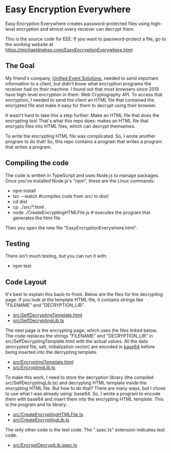 # Easy Encryption Everywhere

Easy Encryption Everywhere creates password-protected files using high-level encryption and almost every receiver can decrypt them.

This is the source code for EEE.  If you want to password-protect a file, go to the working website at
https://michaeldnahas.com/EasyEncryptionEverywhere.html

## The Goal

My friend's company, [Unified Event Solutions](https://www.unifiedeventsolutions.com), needed to send important information to a client, but didn't know what encryption programs the receiver had on their machine.  I found out that most browsers since 2015 have high-level encryption in them: Web Cryptography API.  To access that encryption, I needed to send the client an HTML file that contained the encrypted file and make it easy for them to decrypt using their browser.

It wasn't hard to take this a step further: Make an HTML file that does the encrypting too!  That's what this repo does: makes an HTML file that encrypts files into HTML files, which can decrypt themselves.  

To write the encrypting HTML file was complicated.  So, I wrote another program to do that!  So, this repo contains a program that writes a program that writes a program.

## Compiling the code

The code is written in TypeScript and uses Node.js to manage packages.  Once you've installed Node.js's "npm", these are the Linux commands:

* npm install 
* tsc --watch   #compiles code from src/ to dist/
* cd dist
* cp ../src/*.html .
* node ./CreateEncryptingHTMLFile.js # executes the program that generates the html file

Then you open the new file "EasyEncryptionEverywhere.html".

## Testing 

There isn't much testing, but you can run it with:

* npm test

## Code Layout

It's best to explain this back-to-front.  Below are the files for the decrypting page. If you look at the template HTML file, it contains strings like "FILENAME" and "DECRYPTION_LIB".  

* [src/SelfDecryptingTemplate.html](https://github.com/mdnahas/easy_encryption_everywhere/blob/master/src/SelfDecryptingTemplate.html)
* [src/SelfDecryptingLib.ts](https://github.com/mdnahas/easy_encryption_everywhere/blob/master/src/SelfDecryptingLib.ts)

The next page is the encrypting page, which uses the files linked below.  The code replaces the strings "FILENAME" and "DECRYPTION_LIB" in src/SelfDecryptingTemplate.html with the actual values.  All the data (encrypted file, salt, initialization vector) are encoded in [base64](https://en.wikipedia.org/wiki/Base64) before being inserted into the decrypting template.  

* [src/EncryptingTemplate.html](https://github.com/mdnahas/easy_encryption_everywhere/blob/master/src/EncryptingTemplate.html)
* [src/EncryptingLib.ts](https://github.com/mdnahas/easy_encryption_everywhere/blob/master/src/EncryptingLib.ts)

To make this work, I need to store the decryption library (the compiled src/SelfDecryptingLib.ts) and decrypting HTML template inside the encrypting HTML file.  But how to do that?  There are 
many ways, but I chose to use what I was already using: base64.  So, I wrote a program to encode them with base64 and insert them into the encrypting HTML template.  This is the program and its library:

* [src/CreateEncryptingHTMLFile.ts](https://github.com/mdnahas/easy_encryption_everywhere/blob/master/src/CreateEncryptingHTMLFile.ts)
* [src/CreateEncryptingLib.ts](https://github.com/mdnahas/easy_encryption_everywhere/blob/master/src/CreateEncryptingLib.ts)

The only other code is the test code.  The ".spec.ts" extension indicates test code. 

* [src/EncryptDecryptLib.spec.ts](https://github.com/mdnahas/easy_encryption_everywhere/blob/master/src/EncryptDecryptLib.spec.ts)

